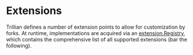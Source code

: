 # Extensions

Trillian defines a number of extension points to allow for customization by
forks. At runtime, implementations are acquired via an [extension.Registry](
https://github.com/google/trillian/blob/master/extension/registry.go), which
contains the comprehensive list of all supported extensions (bar the following).
